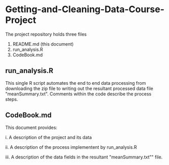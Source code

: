 Getting-and-Cleaning-Data-Course-Project
========================================

The project repository holds three files

1. README.md (this document)
2. run_analysis.R
3. CodeBook.md

## run_analysis.R

This single R script automates the end to end data processing from downloading the zip file to writing out the resultant processed data file "meanSummary.txt".  Comments within the code describe the process steps.

## CodeBook.md

This document provides:

i. A description of the project and its data

ii. A description of the process implementent by run_analysis.R

iii. A description of the data fields in the resultant "meanSummary.txt"" file.



